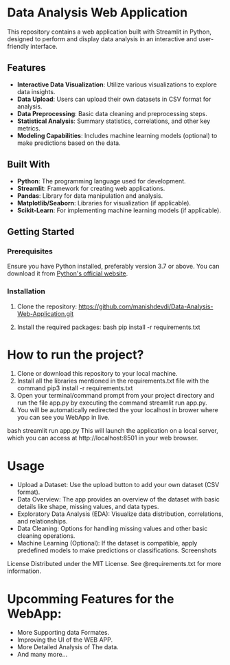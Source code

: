 # Data Analysis Web Application

This repository contains a web application built with Streamlit in Python, designed to perform and display data analysis in an interactive and user-friendly interface.

## Features

- **Interactive Data Visualization**: Utilize various visualizations to explore data insights.
- **Data Upload**: Users can upload their own datasets in CSV format for analysis.
- **Data Preprocessing**: Basic data cleaning and preprocessing steps.
- **Statistical Analysis**: Summary statistics, correlations, and other key metrics.
- **Modeling Capabilities**: Includes machine learning models (optional) to make predictions based on the data.

## Built With

- **Python**: The programming language used for development.
- **Streamlit**: Framework for creating web applications.
- **Pandas**: Library for data manipulation and analysis.
- **Matplotlib/Seaborn**: Libraries for visualization (if applicable).
- **Scikit-Learn**: For implementing machine learning models (if applicable).

## Getting Started

### Prerequisites

Ensure you have Python installed, preferably version 3.7 or above. You can download it from [Python's official website](https://www.python.org/downloads/).

### Installation

1. Clone the repository:
https://github.com/manishdevdi/Data-Analysis-Web-Application.git

2. Install the required packages:
bash
pip install -r requirements.txt

# How to run the project?
1. Clone or download this repository to your local machine.
2. Install all the libraries mentioned in the requirements.txt file with the command pip3 install -r requirements.txt
3. Open your terminal/command prompt from your project directory and run the file app.py by executing the command streamlit run app.py.
4. You will be automatically redirected the your localhost in brower where you can see you WebApp in live.

bash
streamlit run app.py
This will launch the application on a local server, which you can access at http://localhost:8501 in your web browser.

# Usage
- Upload a Dataset: Use the upload button to add your own dataset (CSV format).
- Data Overview: The app provides an overview of the dataset with basic details like shape, missing values, and data types.
- Exploratory Data Analysis (EDA): Visualize data distribution, correlations, and relationships.
- Data Cleaning: Options for handling missing values and other basic cleaning operations.
- Machine Learning (Optional): If the dataset is compatible, apply predefined models to make predictions or classifications.
  Screenshots



License
Distributed under the MIT License. See @requirements.txt for more information.

# Upcomming Features for the WebApp:
- More Supporting data Formates.
- Improving the UI of the WEB APP.
- More Detailed Analysis of The data.
- And many more...

